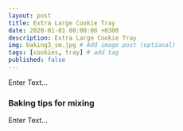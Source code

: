 ```yaml
---
layout: post
title: Extra Large Cookie Tray
date: 2020-01-01 00:00:00 +0300
description: Extra Large Cookie Tray
img: baking3_sm.jpg # Add image post (optional)
tags: [cookies, tray] # add tag
published: false
---
```


Enter Text...

###  Baking tips for mixing

Enter Text...
